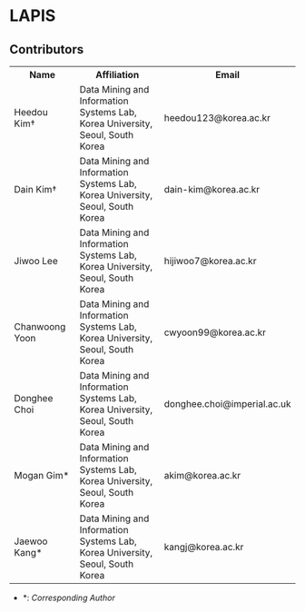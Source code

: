 # LAPIS

## Contributors

<table>
	<tr>
		<th>Name</th>		
		<th>Affiliation</th>
		<th>Email</th>
	</tr>
	<tr>
		<td>Heedou Kim&dagger;</td>		
		<td>Data Mining and Information Systems Lab,<br>Korea University, Seoul, South Korea</td>
		<td>heedou123@korea.ac.kr</td>
	</tr>
	<tr>
		<td>Dain Kim&dagger;</td>		
		<td>Data Mining and Information Systems Lab,<br>Korea University, Seoul, South Korea</td>
		<td>dain-kim@korea.ac.kr</td>
	</tr>
	<tr>
		<td>Jiwoo Lee</td>		
		<td>Data Mining and Information Systems Lab,<br>Korea University, Seoul, South Korea</td>
		<td>hijiwoo7@korea.ac.kr</td>
	</tr>
	<tr>
		<td>Chanwoong Yoon</td>		
		<td>Data Mining and Information Systems Lab,<br>Korea University, Seoul, South Korea</td>
		<td>cwyoon99@korea.ac.kr</td>
	</tr>
 	<tr>
		<td>Donghee Choi</td>		
		<td>Data Mining and Information Systems Lab,<br>Korea University, Seoul, South Korea</td>
		<td>donghee.choi@imperial.ac.uk</td>
	</tr>
	<tr>
		<td>Mogan Gim*</td>		
		<td>Data Mining and Information Systems Lab,<br>Korea University, Seoul, South Korea</td>
		<td>akim@korea.ac.kr</td>
	</tr>
	<tr>
		<td>Jaewoo Kang*</td>		
		<td>Data Mining and Information Systems Lab,<br>Korea University, Seoul, South Korea</td>
		<td>kangj@korea.ac.kr</td>
	</tr>
</table>

- &ast;: *Corresponding Author*
